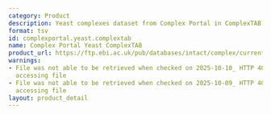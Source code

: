 ```yaml
---
category: Product
description: Yeast complexes dataset from Complex Portal in ComplexTAB format
format: tsv
id: complexportal.yeast.complextab
name: Complex Portal Yeast ComplexTAB
product_url: https://ftp.ebi.ac.uk/pub/databases/intact/complex/current/complextab/saccharomyces_cerevisiae.tsv
warnings:
- File was not able to be retrieved when checked on 2025-10-10_ HTTP 404 error when
  accessing file
- File was not able to be retrieved when checked on 2025-10-09_ HTTP 404 error when
  accessing file
layout: product_detail
---
```


